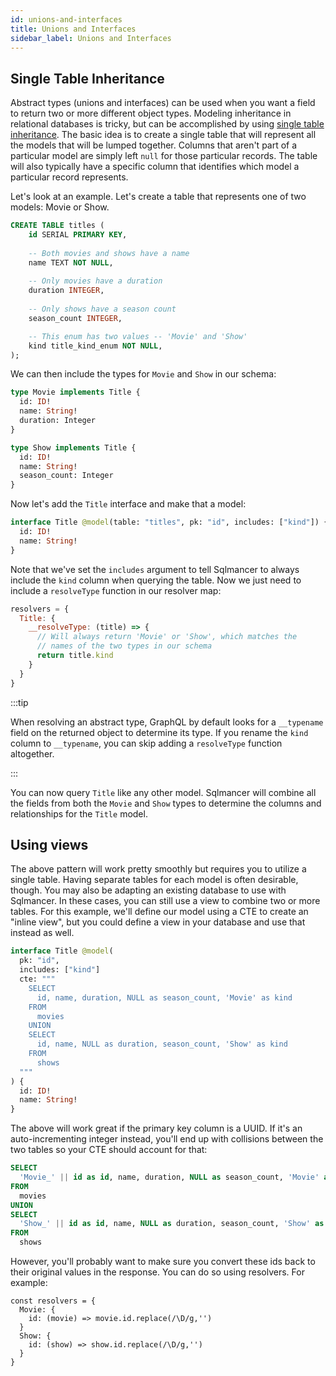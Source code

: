```yaml
---
id: unions-and-interfaces
title: Unions and Interfaces
sidebar_label: Unions and Interfaces
---
```


## Single Table Inheritance

Abstract types (unions and interfaces) can be used when you want a field to return two or more different object types. Modeling inheritance in relational databases is tricky, but can be accomplished by using [single table inheritance](https://martinfowler.com/eaaCatalog/singleTableInheritance.html). The basic idea is to create a single table that will represent all the models that will be lumped together. Columns that aren't part of a particular model are simply left `null` for those particular records. The table will also typically have a specific column that identifies which model a particular record represents.

Let's look at an example. Let's create a table that represents one of two models: Movie or Show.

```sql
CREATE TABLE titles (
    id SERIAL PRIMARY KEY,
    
    -- Both movies and shows have a name
    name TEXT NOT NULL,
    
    -- Only movies have a duration
    duration INTEGER,
    
    -- Only shows have a season count
    season_count INTEGER,

    -- This enum has two values -- 'Movie' and 'Show'
    kind title_kind_enum NOT NULL,
);
```

We can then include the types for `Movie` and `Show` in our schema:

```graphql
type Movie implements Title {
  id: ID!
  name: String!
  duration: Integer
}

type Show implements Title {
  id: ID!
  name: String!
  season_count: Integer
}
```

Now let's add the `Title` interface and make that a model:

```graphql
interface Title @model(table: "titles", pk: "id", includes: ["kind"]) {
  id: ID!
  name: String!
}
```

Note that we've set the `includes` argument to tell Sqlmancer to always include the `kind` column when querying the table. Now we just need to include a `resolveType` function in our resolver map:

```js
resolvers = {
  Title: {
    __resolveType: (title) => {
      // Will always return 'Movie' or 'Show', which matches the
      // names of the two types in our schema
      return title.kind
    }
  }
}
```

:::tip

When resolving an abstract type, GraphQL by default looks for a `__typename` field on the returned object to determine its type. If you rename the `kind` column to `__typename`, you can skip adding a `resolveType` function altogether.

:::

You can now query `Title` like any other model. Sqlmancer will combine all the fields from both the `Movie` and `Show` types to determine the columns and relationships for the `Title` model.

## Using views

The above pattern will work pretty smoothly but requires you to utilize a single table. Having separate tables for each model is often desirable, though. You may also be adapting an existing database to use with Sqlmancer. In these cases, you can still use a view to combine two or more tables. For this example, we'll define our model using a CTE to create an "inline view", but you could define a view in your database and use that instead as well.

```graphql
interface Title @model(
  pk: "id",
  includes: ["kind"]
  cte: """
    SELECT
      id, name, duration, NULL as season_count, 'Movie' as kind
    FROM
      movies
    UNION
    SELECT
      id, name, NULL as duration, season_count, 'Show' as kind
    FROM
      shows
  """
) {
  id: ID!
  name: String!
}
```

The above will work great if the primary key column is a UUID. If it's an auto-incrementing integer instead, you'll end up with collisions between the two tables so your CTE should account for that:

```sql
SELECT
  'Movie_' || id as id, name, duration, NULL as season_count, 'Movie' as kind
FROM
  movies
UNION
SELECT
  'Show_' || id as id, name, NULL as duration, season_count, 'Show' as kind
FROM
  shows
```

However, you'll probably want to make sure you convert these ids back to their original values in the response. You can do so using resolvers. For example:

```
const resolvers = {
  Movie: {
    id: (movie) => movie.id.replace(/\D/g,'')
  }
  Show: {
    id: (show) => show.id.replace(/\D/g,'')
  }
}
```
